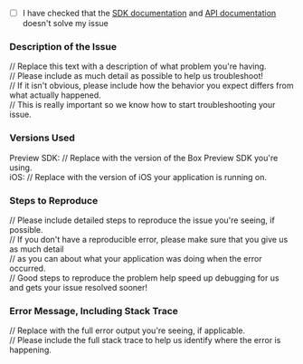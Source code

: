 - [ ] I have checked that the [SDK documentation][sdk-docs] and [API documentation][api-docs] doesn't solve my issue

### Description of the Issue
// Replace this text with a description of what problem you're having.  
// Please include as much detail as possible to help us troubleshoot!  
// If it isn't obvious, please include how the behavior you expect differs from what actually happened.  
// This is really important so we know how to start troubleshooting your issue.

### Versions Used
Preview SDK: // Replace with the version of the Box Preview SDK you're using.  
iOS: // Replace with the version of iOS your application is running on.

### Steps to Reproduce
// Please include detailed steps to reproduce the issue you're seeing, if possible.  
// If you don't have a reproducible error, please make sure that you give us as much detail  
// as you can about what your application was doing when the error occurred.  
// Good steps to reproduce the problem help speed up debugging for us and gets your issue resolved sooner!

### Error Message, Including Stack Trace
// Replace with the full error output you're seeing, if applicable.  
// Please include the full stack trace to help us identify where the error is happening.

[sdk-docs]: ./doc
[api-docs]: https://developer.box.com/docs
